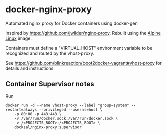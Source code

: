 # docker-nginx-proxy

Automated nginx proxy for Docker containers using docker-gen

Inspired by https://github.com/jwilder/nginx-proxy.
Rebuilt using the [Alpine Linux](https://registry.hub.docker.com/_/alpine/) image.  

Containers must define a "VIRTUAL_HOST" environment variable to be recognized and routed by the vhost-proxy.

See https://github.com/blinkreaction/boot2docker-vagrant#vhost-proxy for details and instructions.

## Container Supervisor notes

Run

```
docker run -d --name vhost-proxy --label "group=system" --restart=always --privileged --userns=host \
	-p 80:80 -p 443:443 \
	-v /var/run/docker.sock:/var/run/docker.sock \
	-v /<PROJECTS_ROOT>:/<PROJECTS_ROOT> \
	docksal/nginx-proxy:supervisor
```
